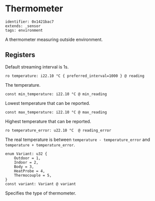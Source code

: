 # Thermometer

    identifier: 0x1421bac7
    extends: _sensor
    tags: environment

A thermometer measuring outside environment.

## Registers

Default streaming interval is 1s.

    ro temperature: i22.10 °C { preferred_interval=1000 } @ reading

The temperature.

    const min_temperature: i22.10 °C @ min_reading

Lowest temperature that can be reported.

    const max_temperature: i22.10 °C @ max_reading

Highest temperature that can be reported.

    ro temperature_error: u22.10 °C  @ reading_error

The real temperature is between `temperature - temperature_error` and `temperature + temperature_error`.

    enum Variant: u32 {
        Outdoor = 1,
        Indoor = 2,
        Body = 3,
        HeatProbe = 4,
        Thermocouple = 5,
    }
    const variant: Variant @ variant

Specifies the type of thermometer.
